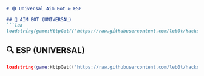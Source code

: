 ```markdown
# 🟢 Universal Aim Bot & ESP  

## 🎯 AIM BOT (UNIVERSAL)  
```lua
loadstring(game:HttpGet(('https://raw.githubusercontent.com/leb0t/hacks/refs/heads/main/Universal-AimBot.txt'),true))()
```

## 🔍 ESP (UNIVERSAL)  
```lua
loadstring(game:HttpGet(('https://raw.githubusercontent.com/leb0t/hacks/refs/heads/main/esp.txt'),true))()
```
